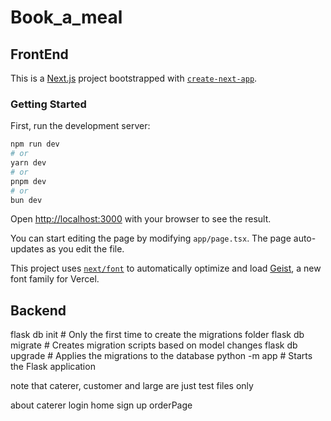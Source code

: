 # Book_a_meal

## FrontEnd

This is a [Next.js](https://nextjs.org) project bootstrapped with [`create-next-app`](https://nextjs.org/docs/app/api-reference/cli/create-next-app).

### Getting Started

First, run the development server:

```bash
npm run dev
# or
yarn dev
# or
pnpm dev
# or
bun dev
```

Open [http://localhost:3000](http://localhost:3000) with your browser to see the result.

You can start editing the page by modifying `app/page.tsx`. The page auto-updates as you edit the file.

This project uses [`next/font`](https://nextjs.org/docs/app/building-your-application/optimizing/fonts) to automatically optimize and load [Geist](https://vercel.com/font), a new font family for Vercel.


## Backend

flask db init     # Only the first time to create the migrations folder
flask db migrate  # Creates migration scripts based on model changes
flask db upgrade  # Applies the migrations to the database
python -m app     # Starts the Flask application


note that caterer, customer and large are just test files only


about
caterer
login
home
sign up
orderPage